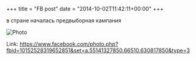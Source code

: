 +++
title = "FB post"
date = "2014-10-02T11:42:11+00:00"
+++

в стране началась предвыборная кампания

![Photo](https://scontent.xx.fbcdn.net/v/t1.0-0/s130x130/10653338_10152528319652851_2150723925840757154_n.jpg?oh=15abc9459b1e5c1f0b706094bce2ffb1&oe=595BEEBC)


Link: https://www.facebook.com/photo.php?fbid=10152528319652851&set=a.55141327850.66510.630817850&type=3

